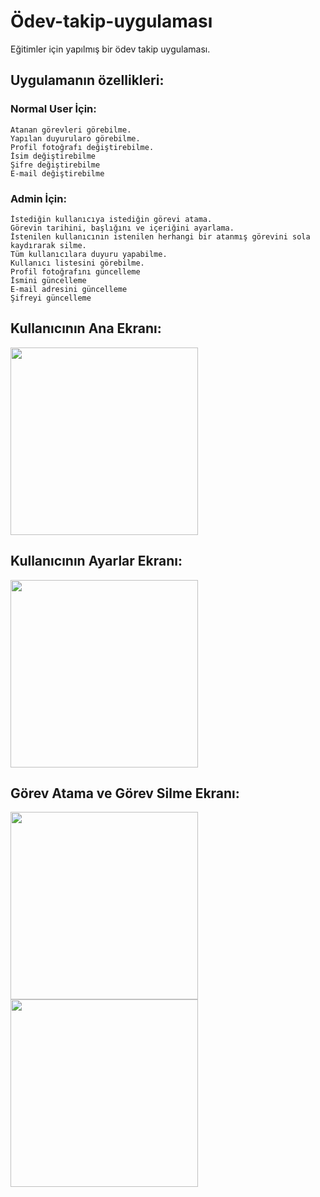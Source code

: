 # Ödev-takip-uygulaması
Eğitimler için yapılmış bir ödev takip uygulaması.

## Uygulamanın özellikleri:
### Normal User İçin:​

    Atanan görevleri görebilme.​
    Yapılan duyurularo görebilme.​
    Profil fotoğrafı değiştirebilme.​
    İsim değiştirebilme​
    Şifre değiştirebilme​
    E-mail değiştirebilme​

### Admin İçin:​

    İstediğin kullanıcıya istediğin görevi atama.​
    Görevin tarihini, başlığını ve içeriğini ayarlama.​
    İstenilen kullanıcının istenilen herhangi bir atanmış görevini sola kaydırarak silme.​
    Tüm kullanıcılara duyuru yapabilme.​
    Kullanıcı listesini görebilme.​
    Profil fotoğrafını güncelleme​
    İsmini güncelleme​
    E-mail adresini güncelleme​
    Şifreyi güncelleme​

 
 ## Kullanıcının Ana Ekranı:
<img src="https://i.hizliresim.com/5k6ur3g.jpg" width="300">
 
 ## Kullanıcının Ayarlar Ekranı:
<img src="https://i.hizliresim.com/8xv89k7.jpg" width="300">
 
 ## Görev Atama ve Görev Silme Ekranı:
<img src="https://i.hizliresim.com/lxhfndc.jpg" width="300">
<img src="https://i.hizliresim.com/1qfrjsn.jpg" width="300">


